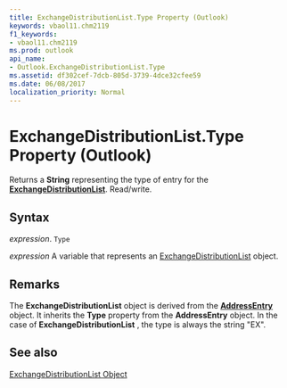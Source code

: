 ```yaml
---
title: ExchangeDistributionList.Type Property (Outlook)
keywords: vbaol11.chm2119
f1_keywords:
- vbaol11.chm2119
ms.prod: outlook
api_name:
- Outlook.ExchangeDistributionList.Type
ms.assetid: df302cef-7dcb-805d-3739-4dce32cfee59
ms.date: 06/08/2017
localization_priority: Normal
---
```



# ExchangeDistributionList.Type Property (Outlook)

Returns a  **String** representing the type of entry for the **[ExchangeDistributionList](Outlook.ExchangeDistributionList.md)**. Read/write.


## Syntax

_expression_. `Type`

_expression_ A variable that represents an [ExchangeDistributionList](./Outlook.ExchangeDistributionList.md) object.


## Remarks

The  **ExchangeDistributionList** object is derived from the **[AddressEntry](Outlook.AddressEntry.md)** object. It inherits the **Type** property from the **AddressEntry** object. In the case of **ExchangeDistributionList** , the type is always the string "EX".


## See also


[ExchangeDistributionList Object](Outlook.ExchangeDistributionList.md)

